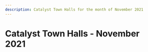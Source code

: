 ```yaml
---
description: Catalyst Town Halls for the month of November 2021
---
```


# Catalyst Town Halls - November 2021

